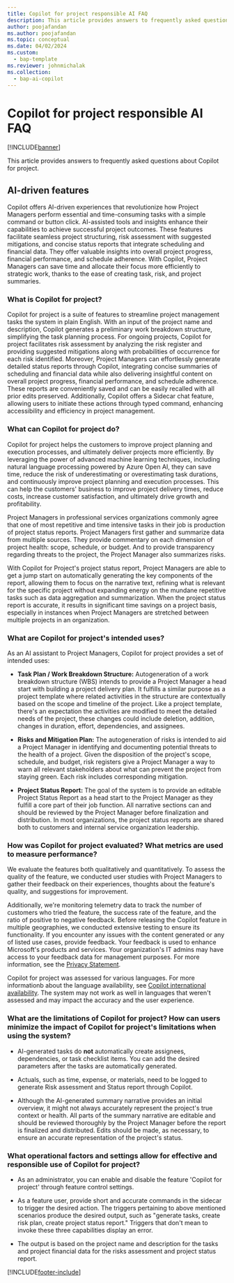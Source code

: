 ```yaml
---
title: Copilot for project responsible AI FAQ
description: This article provides answers to frequently asked questions about Copilot for project.
author: poojafandan
ms.author: poojafandan
ms.topic: conceptual 
ms.date: 04/02/2024
ms.custom: 
  - bap-template
ms.reviewer: johnmichalak
ms.collection:
  - bap-ai-copilot
---
```


# Copilot for project responsible AI FAQ

[!INCLUDE[banner](../includes/banner.md)]

This article provides answers to frequently asked questions about Copilot for project.

## AI-driven features

Copilot offers AI-driven experiences that revolutionize how Project Managers perform essential and time-consuming tasks with a simple command or button click. AI-assisted tools and insights enhance their capabilities to achieve successful project outcomes. These features facilitate seamless project structuring, risk assessment with suggested mitigations, and concise status reports that integrate scheduling and financial data. They offer valuable insights into overall project progress, financial performance, and schedule adherence. With Copilot, Project Managers can save time and allocate their focus more efficiently to strategic work, thanks to the ease of creating task, risk, and project summaries.

### What is Copilot for project?

Copilot for project is a suite of features to streamline project management tasks the system in plain English. With an input of the project name and description, Copilot generates a preliminary work breakdown structure, simplifying the task planning process. For ongoing projects, Copilot for project facilitates risk assessment by analyzing the risk register and providing suggested mitigations along with probabilities of occurrence for each risk identified. Moreover, Project Managers can effortlessly generate detailed status reports through Copilot, integrating concise summaries of scheduling and financial data while also delivering insightful content on overall project progress, financial performance, and schedule adherence. These reports are conveniently saved and can be easily recalled with all prior edits preserved. Additionally, Copilot offers a Sidecar chat feature, allowing users to initiate these actions through typed command, enhancing accessibility and efficiency in project management.

### What can Copilot for project do?

Copilot for project helps the customers to improve project planning and execution processes, and ultimately deliver projects more efficiently. By leveraging the power of advanced machine learning techniques, including natural language processing powered by Azure Open AI, they can save time, reduce the risk of underestimating or overestimating task durations, and continuously improve project planning and execution processes. This can help the customers' business to improve project delivery times, reduce costs, increase customer satisfaction, and ultimately drive growth and profitability.

Project Managers in professional services organizations commonly agree that one of most repetitive and time intensive tasks in their job is production of project status reports. Project Managers first gather and summarize data from multiple sources. They provide commentary on each dimension of project health: scope, schedule, or budget. And to provide transparency regarding threats to the project, the Project Manager also summarizes risks.

With Copilot for Project's project status report, Project Managers are able to get a jump start on automatically generating the key components of the report, allowing them to focus on the narrative text, refining what is relevant for the specific project without expanding energy on the mundane repetitive tasks such as data aggregation and summarization. When the project status report is accurate, it results in significant time savings on a project basis, especially in instances when Project Managers are stretched between multiple projects in an organization.

### What are Copilot for project's intended uses?

As an AI assistant to Project Managers, Copilot for project provides a set of intended uses: 

- **Task Plan / Work Breakdown Structure:** Autogeneration of a work breakdown structure (WBS) intends to provide a Project Manager a head start with building a project delivery plan. It fulfills a similar purpose as a project template where related activities in the structure are contextually based on the scope and timeline of the project. Like a project template, there's an expectation the activities are modified to meet the detailed needs of the project, these changes could include deletion, addition, changes in duration, effort, dependencies, and assignees.

- **Risks and Mitigation Plan:** The autogeneration of risks is intended to aid a Project Manager in identifying and documenting potential threats to the health of a project. Given the disposition of the project's scope, schedule, and budget, risk registers give a Project Manager a way to warn all relevant stakeholders about what can prevent the project from staying green. Each risk includes corresponding mitigation.

- **Project Status Report:** The goal of the system is to provide an editable Project Status Report as a head start to the Project Manager as they fulfill a core part of their job function. All narrative sections can and should be reviewed by the Project Manager before finalization and distribution. In most organizations, the project status reports are shared both to customers and internal service organization leadership.

### How was Copilot for project evaluated? What metrics are used to measure performance?

We evaluate the features both qualitatively and quantitatively. To assess the quality of the feature, we conducted user studies with Project Managers to gather their feedback on their experiences, thoughts about the feature's quality, and suggestions for improvement.

Additionally, we're monitoring telemetry data to track the number of customers who tried the feature, the success rate of the feature, and the ratio of positive to negative feedback. Before releasing the Copilot feature in multiple geographies, we conducted extensive testing to ensure its functionality. If you encounter any issues with the content generated or any of listed use cases, provide feedback. Your feedback is used to enhance Microsoft's products and services. Your organization's IT admins may have access to your feedback data for management purposes. For more information, see the [<u>Privacy Statement</u>](https://go.microsoft.com/fwlink/?LinkId=521839). 

Copilot for project was assessed for various languages. For more informationb about the language availability, see [Copilot international availability](https://aka.ms/bapcopilot-intl-report-external). The system may not work as well in languages that weren't assessed and may impact the accuracy and the user experience.

### What are the limitations of Copilot for project? How can users minimize the impact of Copilot for project's limitations when using the system?

-   AI-generated tasks do **not** automatically create assignees, dependencies, or task checklist items. You can add the desired parameters after the tasks are automatically generated.

-   Actuals, such as time, expense, or materials, need to be logged to generate Risk assessment and Status report through Copilot.

-   Although the AI-generated summary narrative provides an initial overview, it might not always accurately represent the project's true context or health. All parts of the summary narrative are editable and should be reviewed thoroughly by the Project Manager before the report is finalized and distributed. Edits should be made, as necessary, to ensure an accurate representation of the project's status.

### What operational factors and settings allow for effective and responsible use of Copilot for project?

-   As an administrator, you can enable and disable the feature 'Copilot for project' through feature control settings.

-   As a feature user, provide short and accurate commands in the sidecar to trigger the desired action. The triggers pertaining to above mentioned scenarios produce the desired output, such as "generate tasks, create risk plan, create project status report." Triggers that don't mean to invoke these three capabilities display an error.

-   The output is based on the project name and description for the tasks and project financial data for the risks assessment and project status report.

[!INCLUDE[footer-include](../includes/footer-banner.md)]
